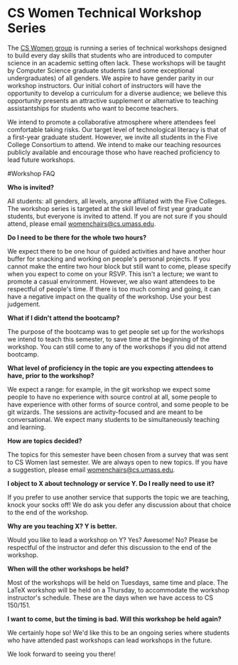 # CS Women Technical Workshop Series


The [CS Women group](http://cics.umass.edu/~women) is running a series of technical workshops designed to build 
every day skills that students who are introduced to computer science in an 
academic setting often lack. These workshops will be taught by Computer Science 
graduate students (and some exceptional undergraduates) of all genders. We 
aspire to have gender parity in our workshop instructors. Our initial cohort 
of instructors will have the opportunity to develop a curriculum for a diverse 
audience; we believe this opportunity presents an attractive supplement or 
alternative to teaching assistantships for students who want to become 
teachers.

We intend to promote a collaborative atmosphere where attendees feel 
comfortable taking risks. Our target level of technological literacy is that 
of a first-year graduate student. However, we invite all students in the Five 
College Consortium to attend. We intend to make our teaching resources 
publicly available and encourage those who have reached proficiency to lead 
future workshops.

#Workshop FAQ

**Who is invited?**

All students: all genders, all levels, anyone affiliated with the Five Colleges. The workshop series is targeted at the skill level of first year graduate students, but everyone is invited to attend. If you are not sure if you should attend, please email womenchairs@cs.umass.edu.
 
**Do I need to be there for the whole two hours?**

We expect there to be one hour of guided activities and have another hour buffer for snacking and working on people's personal projects. If you cannot make the entire two hour block but still want to come, please specify when you expect to come on your RSVP. This isn't a lecture; we want to promote a casual environment. However, we also want attendees to be respectful of people's time. If there is too much coming and going, it can have a negative impact on the quality of the workshop. Use your best judgement. 
 
**What if I didn't attend the bootcamp?**

The purpose of the bootcamp was to get people set up for the workshops we intend to teach this semester, to save time at the beginning of the workshop. You can still come to any of the workshops if you did not attend bootcamp.

**What level of proficiency in the topic are you expecting attendees to have, prior to the workshop?**

We expect a range: for example, in the git workshop we expect some people to have no experience with source control at all, some people to have experience with other forms of source control, and some people to be git wizards. The sessions are activity-focused and are meant to be conversational. We expect many students to be simultaneously teaching and learning.
 
**How are topics decided?**

The topics for this semester have been chosen from a survey that was sent to CS Women last semester. We are always open to new topics. If you have a suggestion, please email womenchairs@cs.umass.edu.
 
**I object to X about technology or service Y. Do I really need to use it?**

If you prefer to use another service that supports the topic we are teaching, knock your socks off! We do ask you defer any discussion about that choice to the end of the workshop. 
 
**Why are you teaching X? Y is better.**

Would you like to lead a workshop on Y? Yes? Awesome! No? Please be respectful of the instructor and defer this discussion to the end of the workshop.
 
**When will the other workshops be held?**

Most of the workshops will be held on Tuesdays, same time and place. The LaTeX workshop will be held on a Thursday, to accommodate the workshop instructor's schedule. These are the days when we have access to CS 150/151.
 
**I want to come, but the timing is bad. Will this workshop be held again?**

We certainly hope so! We'd like this to be an ongoing series where students who have attended past workshops can lead workshops in the future. 
 
We look forward to seeing you there!
